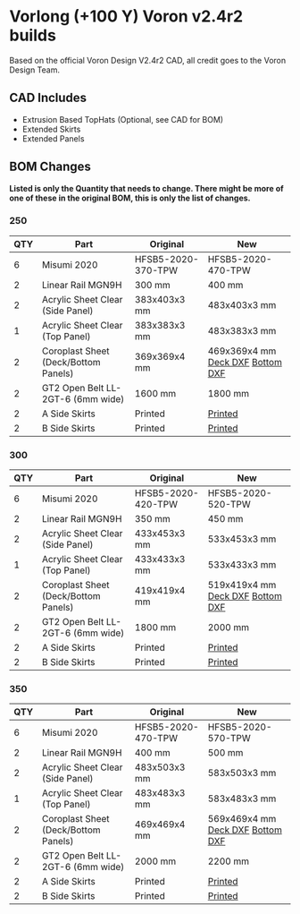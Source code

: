 # Vorlong (+100 Y) Voron v2.4r2 builds

Based on the official Voron Design V2.4r2 CAD, all credit goes to the Voron Design Team.

## CAD Includes
- Extrusion Based TopHats (Optional, see CAD for BOM)
- Extended Skirts
- Extended Panels

## BOM Changes

**Listed is only the Quantity that needs to change.  There might be more of one of these in the original BOM, this is only the list of changes.**


### 250
| QTY | Part           | Original | New |
|-----|----------------|----------|-----|
| 6   | Misumi 2020 | HFSB5-2020-370-TPW | HFSB5-2020-470-TPW |
| 2   | Linear Rail MGN9H | 300 mm | 400 mm |
| 2   | Acrylic Sheet Clear (Side Panel) | 383x403x3 mm | 483x403x3 mm |
| 1   | Acrylic Sheet Clear (Top Panel) | 383x383x3 mm | 483x383x3 mm |
| 2   | Coroplast Sheet (Deck/Bottom Panels) | 369x369x4 mm | 469x369x4 mm [Deck DXF](Drawing_DXFs/Panels/250_+100y_Deck_Panel.dxf) [Bottom DXF](Drawing_DXFs/Panels/250_+100y_Bottom_Panel.dxf) |
| 2   | GT2 Open Belt LL-2GT-6 (6mm wide) | 1600 mm | 1800 mm |
| 2   | A Side Skirts  | Printed | [Printed](STLs/Skirts/250_+100y/side_skirt_a_250_+100y_x2.stl) |
| 2   | B Side Skirts  | Printed | [Printed](STLs/Skirts/250_+100y/side_skirt_b_250_+100y_x2.stl) |

### 300
| QTY | Part           | Original | New |
|-----|----------------|----------|-----|
| 6   | Misumi 2020 | HFSB5-2020-420-TPW | HFSB5-2020-520-TPW |
| 2   | Linear Rail MGN9H | 350 mm | 450 mm |
| 2   | Acrylic Sheet Clear (Side Panel) | 433x453x3 mm | 533x453x3 mm |
| 1   | Acrylic Sheet Clear (Top Panel) | 433x433x3 mm | 533x433x3 mm |
| 2   | Coroplast Sheet (Deck/Bottom Panels) | 419x419x4 mm | 519x419x4 mm [Deck DXF](Drawing_DXFs/Panels/300_+100y_Deck_Panel.dxf) [Bottom DXF](Drawing_DXFs/Panels/300_+100y_Bottom_Panel.dxf) |
| 2   | GT2 Open Belt LL-2GT-6 (6mm wide) | 1800 mm | 2000 mm |
| 2   | A Side Skirts  | Printed | [Printed](STLs/Skirts/300_+100y/side_skirt_a_300_+100y_x2.stl) |
| 2   | B Side Skirts  | Printed | [Printed](STLs/Skirts/300_+100y/side_skirt_b_300_+100y_x2.stl) |

### 350
| QTY | Part           | Original | New |
|-----|----------------|----------|-----|
| 6   | Misumi 2020 | HFSB5-2020-470-TPW | HFSB5-2020-570-TPW |
| 2   | Linear Rail MGN9H | 400 mm | 500 mm |
| 2   | Acrylic Sheet Clear (Side Panel) | 483x503x3 mm | 583x503x3 mm |
| 1   | Acrylic Sheet Clear (Top Panel) | 483x483x3 mm | 583x483x3 mm |
| 2   | Coroplast Sheet (Deck/Bottom Panels) | 469x469x4 mm | 569x469x4 mm [Deck DXF](Drawing_DXFs/Panels/350_+100y_Deck_Panel.dxf) [Bottom DXF](Drawing_DXFs/Panels/350_+100y_Bottom_Panel.dxf) |
| 2   | GT2 Open Belt LL-2GT-6 (6mm wide) | 2000 mm | 2200 mm |
| 2   | A Side Skirts  | Printed | [Printed](STLs/Skirts/350_+100y/side_skirt_a_350_+100y_x2.stl) |
| 2   | B Side Skirts  | Printed | [Printed](STLs/Skirts/350_+100y/side_skirt_b_350_+100y_x2.stl) |
